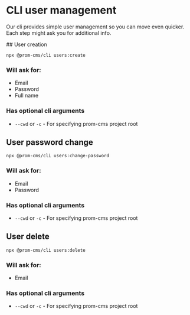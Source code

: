 # CLI user management

Our cli provides simple user management so you can move even quicker. Each step might ask you for additional info.

## User creation

`npx @prom-cms/cli users:create`

### Will ask for:

- Email
- Password
- Full name

### Has optional cli arguments

- `--cwd` or `-c` - For specifying prom-cms project root 

## User password change

`npx @prom-cms/cli users:change-password`

### Will ask for:

- Email
- Password

### Has optional cli arguments

- `--cwd` or `-c` - For specifying prom-cms project root 

## User delete

`npx @prom-cms/cli users:delete`

### Will ask for:

- Email

### Has optional cli arguments

- `--cwd` or `-c` - For specifying prom-cms project root 